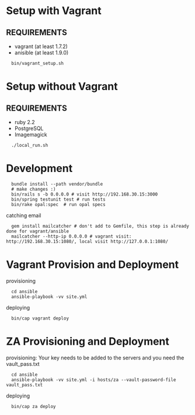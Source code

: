 # Setup with Vagrant

## REQUIREMENTS

 * vagrant (at least 1.7.2)
 * anisible (at least 1.9.0)

```
  bin/vagrant_setup.sh
```

# Setup without Vagrant

## REQUIREMENTS

 * ruby 2.2
 * PostgreSQL
 * Imagemagick
 
```
  ./local_run.sh
```

# Development

```
  bundle install --path vendor/bundle
  # make changes :)
  bin/rails s -b 0.0.0.0 # visit http://192.168.30.15:3000
  bin/spring testunit test # run tests
  bin/rake opal:spec  # run opal specs
```

catching email

```
  gem install mailcatcher # don't add to Gemfile, this step is already done for vagrant/ansible
  mailcatcher --http-ip 0.0.0.0 # vagrant visit: http://192.168.30.15:1080/, local visit http://127.0.0.1:1080/
```

# Vagrant Provision and Deployment

provisioning

```
  cd ansible
  ansible-playbook -vv site.yml
```

deploying

```
  bin/cap vagrant deploy
```

# ZA Provisioning and Deployment

provisioning: Your key needs to be added to the servers and you need the vault_pass.txt

```
  cd ansible
  ansible-playbook -vv site.yml -i hosts/za --vault-password-file vault_pass.txt
```

deploying

```
  bin/cap za deploy
```
